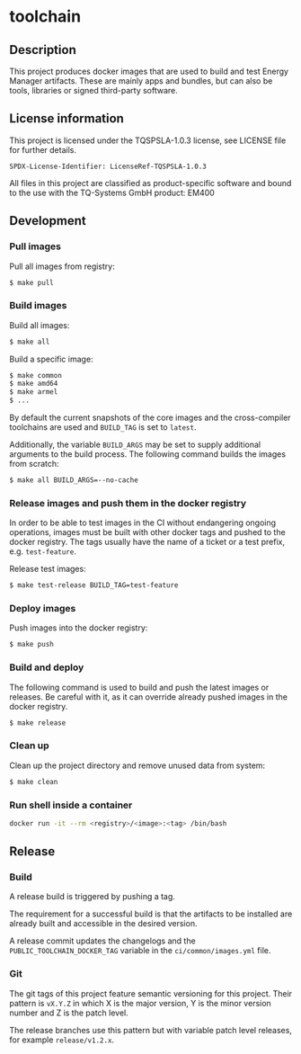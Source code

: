 # toolchain
## Description
This project produces docker images that are used to build and test
Energy Manager artifacts. These are mainly apps and bundles, but can also be
tools, libraries or signed third-party software.

## License information
This project is licensed under the TQSPSLA-1.0.3 license, see LICENSE file for further details.

    SPDX-License-Identifier: LicenseRef-TQSPSLA-1.0.3

All files in this project are classified as product-specific software and bound
to the use with the TQ-Systems GmbH product: EM400

## Development
### Pull images
Pull all images from registry:
```bash
$ make pull
```

### Build images
Build all images:
```bash
$ make all
```
Build a specific image:
```bash
$ make common
$ make amd64
$ make armel
$ ...
```
By default the current snapshots of the core images and the cross-compiler
toolchains are used and `BUILD_TAG` is set to `latest`.

Additionally, the variable `BUILD_ARGS` may be set to supply additional
arguments to the build process. The following command builds the images
from scratch:
```bash
$ make all BUILD_ARGS=--no-cache
```

### Release images and push them in the docker registry
In order to be able to test images in the CI without endangering ongoing
operations, images must be built with other docker tags and pushed to the
docker registry. The tags usually have the name of a ticket or a test prefix,
e.g. `test-feature`.

Release test images:
```bash
$ make test-release BUILD_TAG=test-feature
```

### Deploy images
Push images into the docker registry:
```bash
$ make push
```

### Build and deploy
The following command is used to build and push the latest images or releases.
Be careful with it, as it can override already pushed images in the docker
registry.
```bash
$ make release
```

### Clean up
Clean up the project directory and remove unused data from system:
```bash
$ make clean
```

### Run shell inside a container
```bash
docker run -it --rm <registry>/<image>:<tag> /bin/bash
```

## Release
### Build
A release build is triggered by pushing a tag.

The requirement for a successful build is that the artifacts to be installed
are already built and accessible in the desired version.

A release commit updates the changelogs and the `PUBLIC_TOOLCHAIN_DOCKER_TAG`
variable in the `ci/common/images.yml` file.

### Git
The git tags of this project feature semantic versioning for this project.
Their pattern is `vX.Y.Z` in which X is the major version, Y is the minor
version number and Z is the patch level.

The release branches use this pattern but with variable patch level releases,
for example `release/v1.2.x`.
